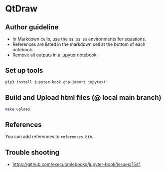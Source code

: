 # QtDraw

## Author guideline

* In Markdown cells, use the `$$`, `$$ $$` environments for equations.
* References are listed in the markdown cell at the bottom of each notebook.
* Remove all outputs in a jupyter notebook.

## Set up tools

```bash
pip3 install jupyter-book ghp-import jupytext
```

## Build and Upload html files (@ local main branch)

```bash
make upload
```



## References
You can add references to `references.bib`.

## Trouble shooting

* https://github.com/executablebooks/jupyter-book/issues/1541
